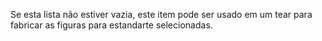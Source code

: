 Se esta lista não estiver vazia, este item pode ser usado em um tear para fabricar as figuras para estandarte selecionadas.